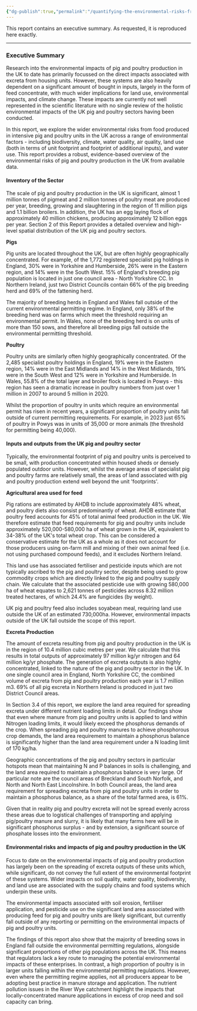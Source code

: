 ```yaml
---
{"dg-publish":true,"permalink":"/quantifying-the-environmental-risks-from-pig-and-poultry-production-in-the-uk-cumulus-et-al/","tags":["animal_feed"],"created":"2025-10-23T17:42:43.937+01:00","updated":"2025-10-23T19:18:51.167+01:00"}
---
```


This report contains an executive summary. As requested, it is reproduced here exactly.

***

### **Executive Summary**

Research into the environmental impacts of pig and poultry production in the UK to date has primarily focussed on the direct impacts associated with excreta from housing units. However, these systems are also heavily dependent on a significant amount of bought in inputs, largely in the form of feed concentrate, with much wider implications for land use, environmental impacts, and climate change. These impacts are currently not well represented in the scientific literature with no single review of the holistic environmental impacts of the UK pig and poultry sectors having been conducted.

In this report, we explore the wider environmental risks from food produced in intensive pig and poultry units in the UK across a range of environmental factors - including biodiversity, climate, water quality, air quality, land use (both in terms of unit footprint and footprint of additional inputs), and water use. This report provides a robust, evidence-based overview of the environmental risks of pig and poultry production in the UK from available data.

#### **Inventory of the Sector**

The scale of pig and poultry production in the UK is significant, almost 1 million tonnes of pigmeat and 2 million tonnes of poultry meat are produced per year, breeding, growing and slaughtering in the region of 11 million pigs and 1.1 billion broilers. In addition, the UK has an egg laying flock of approximately 40 million chickens, producing approximately 12 billion eggs per year. Section 2 of this Report provides a detailed overview and high-level spatial distribution of the UK pig and poultry sectors.

**Pigs**

Pig units are located throughout the UK, but are often highly geographically concentrated. For example, of the 1,772 registered specialist pig holdings in England, 30% were in Yorkshire and Humberside, 26% were in the Eastern region, and 14% were in the South West. 15% of England's breeding pig population is located in just one council area - North Yorkshire CC. In Northern Ireland, just two District Councils contain 66% of the pig breeding herd and 69% of the fattening herd.

The majority of breeding herds in England and Wales fall outside of the current environmental permitting regime. In England, only 38% of the breeding herd was on farms which meet the threshold requiring an environmental permit. In Wales, none of the breeding herd is on units of more than 150 sows, and therefore all breeding pigs fall outside the environmental permitting threshold.

**Poultry**

Poultry units are similarly often highly geographically concentrated. Of the 2,485 specialist poultry holdings in England, 19% were in the Eastern region, 14% were in the East Midlands and 14% in the West Midlands, 19% were in the South West and 12% were in Yorkshire and Humberside. In Wales, 55.8% of the total layer and broiler flock is located in Powys - this region has seen a dramatic increase in poultry numbers from just over 1 million in 2007 to around 5 million in 2020.

Whilst the proportion of poultry in units which require an environmental permit has risen in recent years, a significant proportion of poultry units fall outside of current permitting requirements. For example, in 2023 just 65% of poultry in Powys was in units of 35,000 or more animals (the threshold for permitting being 40,000).

#### **Inputs and outputs from the UK pig and poultry sector**

Typically, the environmental footprint of pig and poultry units is perceived to be small, with production concentrated within housed sheds or densely populated outdoor units. However, whilst the average areas of specialist pig and poultry farms are relatively small, the areas of land associated with pig and poultry production extend well beyond the unit 'footprints'.

**Agricultural area used for feed**

Pig rations are estimated by AHDB to include approximately 48% wheat, and poultry diets also consist predominantly of wheat. AHDB estimate that poultry feed accounts for 45% of total animal feed production in the UK. We therefore estimate that feed requirements for pig and poultry units include approximately 520,000-580,000 ha of wheat grown in the UK, equivalent to 34-38% of the UK's total wheat crop. This can be considered a conservative estimate for the UK as a whole as it does not account for those producers using on-farm mill and mixing of their own animal feed (i.e. not using purchased compound feeds), and it excludes Northern Ireland.

This land use has associated fertiliser and pesticide inputs which are not typically ascribed to the pig and poultry sector, despite being used to grow commodity crops which are directly linked to the pig and poultry supply chain. We calculate that the associated pesticide use with growing 580,000 ha of wheat equates to 2,621 tonnes of pesticides across 8.32 million treated hectares, of which 24.4% are fungicides (by weight).

UK pig and poultry feed also includes soyabean meal, requiring land use outside the UK of an estimated 730,000ha. However, environmental impacts outside of the UK fall outside the scope of this report.

**Excreta Production**

The amount of excreta resulting from pig and poultry production in the UK is in the region of 10.4 million cubic metres per year. We calculate that this results in total outputs of approximately 97 million kg/yr nitrogen and 64 million kg/yr phosphate. The generation of excreta outputs is also highly concentrated, linked to the nature of the pig and poultry sector in the UK. In one single council area in England, North Yorkshire CC, the combined volume of excreta from pig and poultry production each year is 1.7 million m3. 69% of all pig excreta in Northern Ireland is produced in just two District Council areas.

In Section 3.4 of this report, we explore the land area required for spreading excreta under different nutrient loading limits in detail. Our findings show that even where manure from pig and poultry units is applied to land within Nitrogen loading limits, it would likely exceed the phosphorus demands of the crop. When spreading pig and poultry manures to achieve phosphorous crop demands, the land area requirement to maintain a phosphorus balance is significantly higher than the land area requirement under a N loading limit of 170 kg/ha.

Geographic concentrations of the pig and poultry sectors in particular hotspots mean that maintaining N and P balances in soils is challenging, and the land area required to maintain a phosphorus balance is very large. Of particular note are the council areas of Breckland and South Norfolk, and North and North East Lincolnshire. In both Council areas, the land area requirement for spreading excreta from pig and poultry units in order to maintain a phosphorus balance, as a share of the total farmed area, is 61%.

Given that in reality pig and poultry excreta will not be spread evenly across these areas due to logistical challenges of transporting and applying pig/poultry manure and slurry, it is likely that many farms here will be in significant phosphorus surplus - and by extension, a significant source of phosphate losses into the environment.

#### **Environmental risks and impacts of pig and poultry production in the UK**

Focus to date on the environmental impacts of pig and poultry production has largely been on the spreading of excreta outputs of these units which, while significant, do not convey the full extent of the environmental footprint of these systems. Wider impacts on soil quality, water quality, biodiversity, and land use are associated with the supply chains and food systems which underpin these units.

The environmental impacts associated with soil erosion, fertiliser application, and pesticide use on the significant land area associated with producing feed for pig and poultry units are likely significant, but currently fall outside of any reporting or permitting on the environmental impacts of pig and poultry units.

The findings of this report also show that the majority of breeding sows in England fall outside the environmental permitting regulations, alongside significant proportions of other pig populations across the UK. This means that regulators lack a key route to managing the potential environmental impacts of these enterprises. In contrast, a high proportion of poultry is in larger units falling within the environmental permitting regulations. However, even where the permitting regime applies, not all producers appear to be adopting best practice in manure storage and application. The nutrient pollution issues in the River Wye catchment highlight the impacts that locally-concentrated manure applications in excess of crop need and soil capacity can bring.
